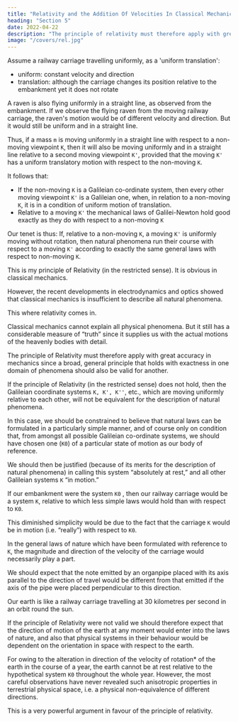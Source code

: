 ```yaml
---
title: "Relativity and the Addition Of Velocities In Classical Mechanics"
heading: "Section 5"
date: 2022-04-22
description: "The principle of relativity must therefore apply with great accuracy in mechanics since a broad, general principle that holds with exactness in one domain of phenomena should also be valid for another"
image: "/covers/rel.jpg"
---
```




Assume a railway carriage travelling uniformly, as a 'uniform translation':

- uniform:  constant velocity and direction
- translation:  although the carriage changes its position relative to the embankment yet it does not rotate

A raven is also flying uniformly in a straight line, as observed from the embankment. If we observe the flying raven from the moving railway carriage, the raven's motion would be of different velocity and direction. But it would still be uniform and in a straight line. 

Thus, if a mass `m` is moving uniformly in a straight line with respect to a non-moving viewpoint `K`, then it will also be moving uniformly and in a straight line relative to a second moving viewpoint `K'`, provided that the moving `K'` has a uniform translatory motion with respect to the non-moving `K`. 

It follows that: 
- If the non-moving `K` is a Galileian co-ordinate system, then every other moving viewpoint `K'` is a Galileian one, when, in relation to a non-moving `K`, it is in a condition of uniform motion of translation. 
- Relative to a moving `K'` the mechanical laws of Galilei-Newton hold good exactly as they do with respect to a non-moving `K`

Our tenet is thus: If, relative to a non-moving `K`, a moving `K'` is uniformly moving without rotation, then natural phenomena run their course with respect to a moving `K'` according to exactly the same general laws with respect to non-moving `K`. 

This is my principle of Relativity (in the restricted sense). It is obvious in classical mechanics. 
<!-- As long as one was convinced that all natural phenomena were capable of representation with the help of classical mechanics, there was no need to doubt the validity of this principle of relativity. -->

However, the recent developments in electrodynamics and optics showed that classical mechanics is insufficient to describe all natural phenomena. 

This where relativity comes in. 

<!-- At this juncture the question of the validity of the principle of relativity became ripe for discussion, and it did not appear impossible that the answer to this question might be in the negative.

Nevertheless, there are two general facts which at the outset speak very much in favour of the validity of the principle of relativity.  -->

Classical mechanics cannot explain all physical phenomena. But it still has a considerable measure of “truth” since it supplies us with the actual motions of the heavenly bodies with detail. 

The principle of Relativity must therefore apply with great accuracy in mechanics since a broad, general principle that holds with exactness in one domain of phenomena should also be valid for another.

<!-- We now proceed to the second argument, to which, moreover, we shall return later.  -->

If the principle of Relativity (in the restricted sense) does not hold, then the Galileian coordinate systems `K, K', K''`, etc., which are moving uniformly relative to each other, will not be equivalent for the description of natural phenomena. 

In this case, we should be constrained to believe that natural laws can be formulated in a particularly simple manner, and of course only on condition that, from amongst all possible Galileian co-ordinate systems, we should have chosen one (`K0`) of a particular state of motion as our body of reference.  

We should then be justified (because of its merits for the description of natural phenomena) in calling this system “absolutely at rest,” and all other Galileian systems `K` “in motion.” 

If our embankment were the system `K0` , then our railway carriage would be a system `K`, relative to which less simple laws would hold than with respect to `K0`. 

This diminished simplicity would be due to the fact that the carriage `K` would be in motion (i.e. “really”) with respect to `K0`. 

In the general laws of nature which have been formulated with reference to `K`, the magnitude and direction of the velocity of the carriage would necessarily play a part.

We should expect that the note emitted by an organpipe placed with its axis parallel to the direction of travel would be different from that emitted if the axis of the pipe were placed perpendicular to this direction. 

Our earth is like a railway carriage travelling at 30 kilometres per second in an orbit round the sun.

If the principle of Relativity were not valid we should therefore expect that the direction of motion of the earth at any moment would enter into the laws of nature, and also that physical systems in their behaviour would be dependent on the orientation in space with respect to the earth. 

For owing to the alteration in direction of the velocity of rotation* of the earth in the course of a year, the earth cannot be at rest relative to the hypothetical system `K0` throughout the whole year. However, the most careful observations have never revealed such anisotropic properties in terrestrial physical space, i.e. a physical non-equivalence of different directions. 

This is a very powerful argument in favour of the principle of relativity.

